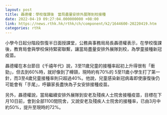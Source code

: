 ```yaml
---
layout: post
title: 聶德權：學校復課後　當局盡量安排外展隊到校接種
date: 2022-04-19 09:27:04.000000000 +08:00
link: https://news.rthk.hk/rthk/ch/component/k2/1644600-20220419.htm
categories: rthk
---
```


小學今日起分階段恢復半日面授課堂，公務員事務局局長聶德權表示，在學校復課後，教育局會與學校保持緊密聯繫，讓當局盡量安排外展隊到校，為學童接種新冠疫苗。

聶德權在本台節目《千禧年代》說，3至11歲兒童的接種率起初上升得很有「衝勁」，但去到60%時，就好像到了樽頸，現時約有70%的 5至11歲小學生打了第一針，而3至4歲兒童接種率則只超過40%。他說，兒童感染新冠病毒即使康復後仍可能會有「手尾」，呼籲家長盡快為子女安排接種疫苗。

另外，聶德權說，當局繼續安排外展隊到安老及殘疾人士院舍接種疫苗，目標在下月10日前，會到全部1100間院舍，又說安老及殘疾人士院舍的接種率，已由3月中約50%，提升至現時的72%。
